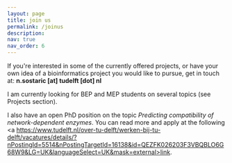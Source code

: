```yaml
---
layout: page
title: join us
permalink: /joinus
description: 
nav: true
nav_order: 6
---
```


If you're interested in some of the currently offered projects, or have your own idea of a bioinformatics project you would like to pursue, get in touch at: <b>n.sostaric [at] tudelft [dot] nl</b>

I am currently looking for BEP and MEP students on several topics (see Projects section).

I also have an open PhD position on the topic <i>Predicting compatibility of network-dependent enzymes</i>. You can read more and apply at the following <a https://www.tudelft.nl/over-tu-delft/werken-bij-tu-delft/vacatures/details/?nPostingId=5514&nPostingTargetId=16138&id=QEZFK026203F3VBQBLO6G68W9&LG=UK&languageSelect=UK&mask=external>link</a>.
